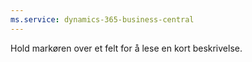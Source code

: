 ```yaml
---
ms.service: dynamics-365-business-central
---
```

Hold markøren over et felt for å lese en kort beskrivelse.
